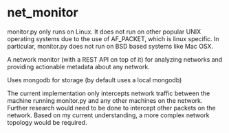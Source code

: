 # net_monitor

monitor.py only runs on Linux. It does not run on other popular UNIX operating systems due to the use of AF_PACKET, which is linux specific. In particular, monitor.py does not run on BSD based systems like Mac OSX.

A network monitor (with a REST API on top of it) for analyzing networks and providing actionable metadata about any network.

Uses  mongodb for storage (by default uses a local mongodb)

The current implementation only intercepts network traffic between the machine running monitor.py and any other machines on the network. Further research would need to be done to intercept other packets on the network. Based on my current understanding, a more complex network topology would be required.
